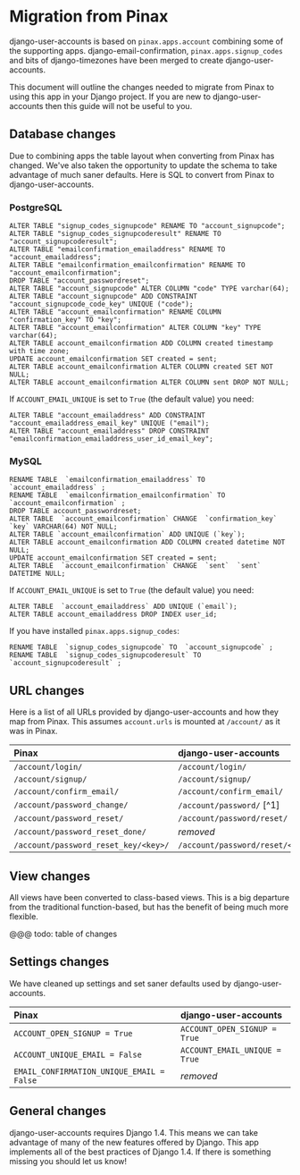 Migration from Pinax
====================

django-user-accounts is based on `pinax.apps.account` combining some of
the supporting apps. django-email-confirmation,
`pinax.apps.signup_codes` and bits of django-timezones have been merged
to create django-user-accounts.

This document will outline the changes needed to migrate from Pinax to
using this app in your Django project. If you are new to
django-user-accounts then this guide will not be useful to you.

Database changes
----------------

Due to combining apps the table layout when converting from Pinax has
changed. We've also taken the opportunity to update the schema to take
advantage of much saner defaults. Here is SQL to convert from Pinax to
django-user-accounts.

### PostgreSQL

    ALTER TABLE "signup_codes_signupcode" RENAME TO "account_signupcode";
    ALTER TABLE "signup_codes_signupcoderesult" RENAME TO "account_signupcoderesult";
    ALTER TABLE "emailconfirmation_emailaddress" RENAME TO "account_emailaddress";
    ALTER TABLE "emailconfirmation_emailconfirmation" RENAME TO "account_emailconfirmation";
    DROP TABLE "account_passwordreset";
    ALTER TABLE "account_signupcode" ALTER COLUMN "code" TYPE varchar(64);
    ALTER TABLE "account_signupcode" ADD CONSTRAINT "account_signupcode_code_key" UNIQUE ("code");
    ALTER TABLE "account_emailconfirmation" RENAME COLUMN "confirmation_key" TO "key";
    ALTER TABLE "account_emailconfirmation" ALTER COLUMN "key" TYPE varchar(64);
    ALTER TABLE account_emailconfirmation ADD COLUMN created timestamp with time zone;
    UPDATE account_emailconfirmation SET created = sent;
    ALTER TABLE account_emailconfirmation ALTER COLUMN created SET NOT NULL;
    ALTER TABLE account_emailconfirmation ALTER COLUMN sent DROP NOT NULL;

If `ACCOUNT_EMAIL_UNIQUE` is set to `True` (the default value) you need:

    ALTER TABLE "account_emailaddress" ADD CONSTRAINT "account_emailaddress_email_key" UNIQUE ("email");
    ALTER TABLE "account_emailaddress" DROP CONSTRAINT "emailconfirmation_emailaddress_user_id_email_key";

### MySQL

    RENAME TABLE  `emailconfirmation_emailaddress` TO  `account_emailaddress` ;
    RENAME TABLE  `emailconfirmation_emailconfirmation` TO  `account_emailconfirmation` ;
    DROP TABLE account_passwordreset;
    ALTER TABLE  `account_emailconfirmation` CHANGE  `confirmation_key`  `key` VARCHAR(64) NOT NULL;
    ALTER TABLE `account_emailconfirmation` ADD UNIQUE (`key`);
    ALTER TABLE account_emailconfirmation ADD COLUMN created datetime NOT NULL;
    UPDATE account_emailconfirmation SET created = sent;
    ALTER TABLE  `account_emailconfirmation` CHANGE  `sent`  `sent` DATETIME NULL;

If `ACCOUNT_EMAIL_UNIQUE` is set to `True` (the default value) you need:

    ALTER TABLE  `account_emailaddress` ADD UNIQUE (`email`);
    ALTER TABLE account_emailaddress DROP INDEX user_id;

If you have installed `pinax.apps.signup_codes`:

    RENAME TABLE  `signup_codes_signupcode` TO  `account_signupcode` ;
    RENAME TABLE  `signup_codes_signupcoderesult` TO  `account_signupcoderesult` ;

URL changes
-----------

Here is a list of all URLs provided by django-user-accounts and how they
map from Pinax. This assumes `account.urls` is mounted at `/account/` as
it was in Pinax.

  | Pinax                                 | django-user-accounts
  |:--------------------------------------|:-----------------------------------
  | `/account/login/`                     | `/account/login/`
  | `/account/signup/`                    | `/account/signup/`
  | `/account/confirm_email/`             | `/account/confirm_email/`
  | `/account/password_change/`           | `/account/password/` [^1]
  | `/account/password_reset/`            | `/account/password/reset/`
  | `/account/password_reset_done/`       | *removed*
  | `/account/password_reset_key/<key>/`  | `/account/password/reset/<token>/`

View changes
------------

All views have been converted to class-based views. This is a big
departure from the traditional function-based, but has the benefit of
being much more flexible.

@@@ todo: table of changes

Settings changes
----------------

We have cleaned up settings and set saner defaults used by
django-user-accounts.

  | Pinax                                     |  django-user-accounts
  |:------------------------------------------|:------------------------------
  | `ACCOUNT_OPEN_SIGNUP = True`              |  `ACCOUNT_OPEN_SIGNUP = True`
  | `ACCOUNT_UNIQUE_EMAIL = False`            |  `ACCOUNT_EMAIL_UNIQUE = True`
  | `EMAIL_CONFIRMATION_UNIQUE_EMAIL = False` |  *removed*

General changes
---------------

django-user-accounts requires Django 1.4. This means we can take
advantage of many of the new features offered by Django. This app
implements all of the best practices of Django 1.4. If there is
something missing you should let us know!

<!---
[^1]: When user is anonymous and requests a GET the user is redirected
    to `/account/password/reset/`.
--->
